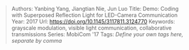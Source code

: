 > Authors: Yanbing Yang, Jiangtian Nie, Jun Luo
> Title: Demo: Coding with Superposed Reflection Light for LED-Camera Communication
> Year: 2017
> Url: https://doi.org/10.1145/3117811.3124770
> Keywords: grayscale modulation, visible light communication, collaborative transmissions
> Series: MobiCom '17
> Tags: *Define your own tags here, separate by comma*